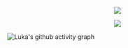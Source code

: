 <p align="center">
  <img src="https://github-readme-stats.vercel.app/api/top-langs/?username=luka-casey&layout=compact&theme=tokyonight" />
</p>

<p align="center">
  <img src="https://skillicons.dev/icons?i=dotnet,ts" />
</p>

![Luka's github activity graph](https://github-readme-activity-graph.vercel.app/graph?username=luka-casey&theme=tokyo-night)
